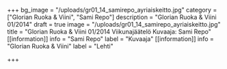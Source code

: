 +++
bg_image = "/uploads/gr01_14_samirepo_ayriaiskeitto.jpg"
category = ["Glorian Ruoka & Viini", "Sami Repo"]
description = "Glorian Ruoka & Viini 01/2014"
draft = true
image = "/uploads/gr01_14_samirepo_ayriaiskeitto.jpg"
title = "Glorian Ruoka & Viini 01/2014 Viikunajäätelö Kuvaaja: Sami Repo"
[[information]]
info = "Sami Repo"
label = "Kuvaaja"
[[information]]
info = "Glorian Ruoka & Viini"
label = "Lehti"

+++
